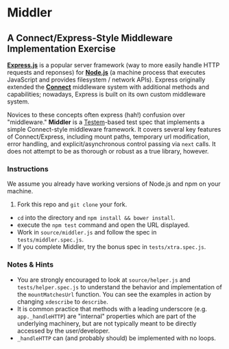 # Middler

## A Connect/Express-Style Middleware Implementation Exercise

[**Express.js**](http://expressjs.com/) is a popular server framework (way to more easily handle HTTP requests and reponses) for [**Node.js**](https://nodejs.org/en/) (a machine process that executes JavaScript and provides filesystem / network APIs). Express originally extended the [**Connect**](https://github.com/senchalabs/connect) middleware system with additional methods and capabilities; nowadays, Express is built on its own custom middleware system.

Novices to these concepts often express (hah!) confusion over "middleware." **Middler** is a [Testem](https://github.com/testem/testem)-based test spec that implements a simple Connect-style middleware framework. It covers several key features of Connect/Express, including mount paths, temporary url modification, error handling, and explicit/asynchronous control passing via `next` calls. It does not attempt to be as thorough or robust as a true library, however.

### Instructions

We assume you already have working versions of Node.js and npm on your machine.

1. Fork this repo and `git clone` your fork.
* `cd` into the directory and `npm install && bower install`.
* execute the `npm test` command and open the URL displayed.
* Work in `source/middler.js` and follow the spec in `tests/middler.spec.js`.
* If you complete Middler, try the bonus spec in `tests/xtra.spec.js`.

### Notes & Hints

* You are strongly encouraged to look at `source/helper.js` and `tests/helper.spec.js` to understand the behavior and implementation of the `mountMatchesUrl` function. You can see the examples in action by changing `xdescribe` to `describe`.
* It is common practice that methods with a leading underscore (e.g. `app._handleHTTP`) are "internal" properties which are part of the underlying machinery, but are not typically meant to be directly accessed by the user/developer.
* `_handleHTTP` can (and probably should) be implemented with no loops.
